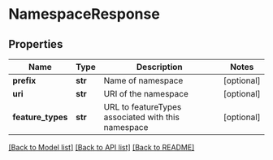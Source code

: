 # NamespaceResponse

## Properties
Name | Type | Description | Notes
------------ | ------------- | ------------- | -------------
**prefix** | **str** | Name of namespace | [optional] 
**uri** | **str** | URI of the namespace | [optional] 
**feature_types** | **str** | URL to featureTypes associated with this namespace | [optional] 

[[Back to Model list]](../README.md#documentation-for-models) [[Back to API list]](../README.md#documentation-for-api-endpoints) [[Back to README]](../README.md)


